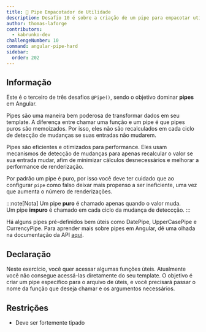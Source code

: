 ```yaml
---
title: 🔴 Pipe Empacotador de Utilidade
description: Desafio 10 é sobre a criação de um pipe para empacotar utilidades
author: thomas-laforge
contributors:
  - kabrunko-dev
challengeNumber: 10
command: angular-pipe-hard
sidebar:
  order: 202
---
```


## Informação

Este é o terceiro de três desafios `@Pipe()`, sendo o objetivo dominar **pipes** em Angular.

Pipes são uma maneira bem poderosa de transformar dados em seu template. A diferença entre chamar uma função e um pipe é que pipes puros são memoizados. Por isso, eles não são recalculados em cada ciclo de detecção de mudanças se suas entradas não mudarem.

Pipes são eficientes e otimizados para performance. Eles usam mecanismos de detecção de mudanças para apenas recalcular o valor se sua entrada mudar, afim de minimizar cálculos desnecessários e melhorar a performance de renderização.

Por padrão um pipe é puro, por isso você deve ter cuidado que ao configurar `pipe` como falso deixar mais propenso a ser ineficiente, uma vez que aumenta o número de renderizações.

:::note[Nota]
Um pipe **puro** é chamado apenas quando o valor muda.\
Um pipe **impuro** é chamado em cada ciclo da mudança de deteccção.
:::

Há alguns pipes pré-definidos bem úteis como DatePipe, UpperCasePipe e CurrencyPipe. Para aprender mais sobre pipes em Angular, dê uma olhada na documentação da API [aqui](https://angular.dev/guide/pipes).

## Declaração

Neste exercício, você quer acessar algumas funções úteis. Atualmente você não consegue acessá-las diretamente do seu template. O objetivo é criar um pipe específico para o arquivo de úteis, e você precisará passar o nome da função que deseja chamar e os argumentos necessários.

## Restrições

- Deve ser fortemente tipado

